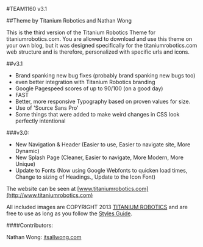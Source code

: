 #TEAM1160 v3.1

##Theme by Titanium Robotics and Nathan Wong

This is the third version of the Titanium Robotics Theme for titaniumrobotics.com.  You are allowed to download and use this theme on your own blog, but it was designed specifically for the titaniumrobotics.com web structure and is therefore, personalized with specific urls and icons.

##v3.1

* Brand spanking new bug fixes (probably brand spanking new bugs too)
* even better integration with Titanium Robotics branding
* Google Pagespeed scores of up to 90/100 (on a good day)
* FAST
* Better, more responsive Typography based on proven values for size.
* Use of 'Source Sans Pro'
* Some things that were added to make weird changes in CSS look perfectly intentional


###v3.0:

* New Navigation & Header (Easier to use, Easier to navigate site, More Dynamic)
* New Splash Page (Cleaner, Easier to navigate, More Modern, More Unique)
* Update to Fonts (Now using Google Webfonts to quicken load times, Change to sizing of Headings., Update to the Icon Font)

The website can be seen at [www.titaniumrobotics.com](http://www.titaniumrobotics.com)

All included images are COPYRIGHT 2013 [TITANIUM ROBOTICS](http://www.titaniumrobotics.com) and are free to use as long as you follow the [Styles Guide](http://www.titaniumrobotics.com/press/branding/).

####Contributors:

Nathan Wong: [itsallwong.com](http://itsallwong.com)